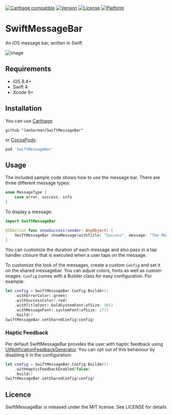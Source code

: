 [![Carthage compatible](https://img.shields.io/badge/Carthage-compatible-4BC51D.svg?style=flat)](https://github.com/Carthage/Carthage)
[![Version](https://img.shields.io/cocoapods/v/SwiftMessageBar.svg?style=flat)](http://cocoapods.org/pods/SwiftMessageBar)
[![License](https://img.shields.io/cocoapods/l/SwiftMessageBar.svg?style=flat)](http://cocoapods.org/pods/SwiftMessageBar)
[![Platform](https://img.shields.io/cocoapods/p/SwiftMessageBar.svg?style=flat)](http://cocoapods.org/pods/SwiftMessageBar)

# SwiftMessageBar

An iOS message bar, written in Swift

![image](https://www.dropbox.com/s/m0vcdcor6hw4e7a/SwiftMessageBar-2016.06.08.gif?raw=1)

## Requirements

- iOS 8.4+
- Swift 4
- Xcode 9+ 

## Installation

You can use [Carthage](https://github.com/Carthage/Carthage):

```ogdl
github "JanGorman/SwiftMessageBar"
```

or [CocoaPods](http://cocoapods.org):

```ruby
pod 'SwiftMessageBar'
```

## Usage

The included sample code shows how to use the message bar. There are three different message types:

```swift
enum MessageType {
    case error, success, info
}
```

To display a message:

```swift
import SwiftMessageBar

@IBAction func showSuccess(sender: AnyObject) {
    SwiftMessageBar.showMessage(withTitle: "Success", message: "The Message Body", type: .success)
}
```

You can customize the duration of each message and also pass in a tap handler closure that is executed when a user taps on the message.

To customize the look of the messages, create a custom `Config` and set it on the shared messagebar. You can adjust colors, fonts as well as custom images. `Config` comes with a Builder class for easy configuration. For example:

```swift
let config = SwiftMessageBar.Config.Builder()
    .withErrorColor(.green)
    .withSuccessColor(.red)
    .withTitleFont(.boldSystemFont(ofSize: 30))
    .withMessageFont(.systemFont(ofSize: 17))
    .build()
SwiftMessageBar.setSharedConfig(config)
```

### Haptic Feedback

Per default SwiftMessageBar provides the user with haptic feedback using [UINotificationFeedbackGenerator](https://developer.apple.com/documentation/uikit/uinotificationfeedbackgenerator). You can opt out of this behaviour by disabling it in the configuration:

```swift
let config = SwiftMessageBar.Config.Builder()
    .withHapticFeedbackEnabled(false)
    .build()
SwiftMessageBar.setSharedConfig(config)
```

## Licence

SwiftMessageBar is released under the MIT license. See LICENSE for details
